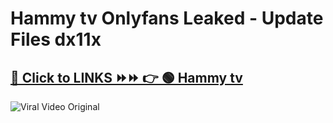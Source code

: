 
 # Hammy tv Onlyfans Leaked - Update Files dx11x

## <h2><a href="https://clipsfans.com/Hammy_tv&ref=git">🔗 Click to LINKS ⏩⏩ 👉 🟢 Hammy tv </a></h2>

<a href="https://clipsfans.com/Hammy_tv&ref=git" rel="nofollow" data-target="animated-image.originalLink"><img src="https://i.ibb.co.com/xMMVF88/686577567.gif" alt="Viral Video Original" style="max-width: 100%; display: inline-block;" data-target="animated-image.originalImage"></a>

